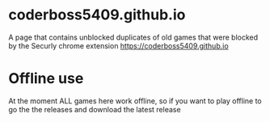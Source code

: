 # coderboss5409.github.io
A page that contains unblocked duplicates of old games that were blocked by the Securly chrome extension
https://coderboss5409.github.io

# Offline use
At the moment ALL games here work offline, so if you want to play offline to go the the releases and download the latest release
